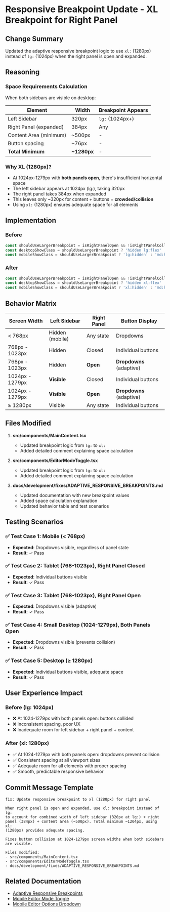 # Responsive Breakpoint Update - XL Breakpoint for Right Panel

## Change Summary
Updated the adaptive responsive breakpoint logic to use `xl:` (1280px) instead of `lg:` (1024px) when the right panel is open and expanded.

## Reasoning

### Space Requirements Calculation
When both sidebars are visible on desktop:

| Element | Width | Breakpoint Appears |
|---------|-------|-------------------|
| Left Sidebar | 320px | `lg:` (1024px+) |
| Right Panel (expanded) | 384px | Any |
| Content Area (minimum) | ~500px | - |
| Button spacing | ~76px | - |
| **Total Minimum** | **~1280px** | - |

### Why XL (1280px)?
- At 1024px-1279px with **both panels open**, there's insufficient horizontal space
- The left sidebar appears at 1024px (lg:), taking 320px
- The right panel takes 384px when expanded
- This leaves only ~320px for content + buttons = **crowded/collision**
- Using `xl:` (1280px) ensures adequate space for all elements

## Implementation

### Before
```typescript
const shouldUseLargerBreakpoint = isRightPanelOpen && !isRightPanelCollapsed;
const desktopShowClass = shouldUseLargerBreakpoint ? 'hidden lg:flex' : 'hidden md:flex';
const mobileShowClass = shouldUseLargerBreakpoint ? 'lg:hidden' : 'md:hidden';
```

### After
```typescript
const shouldUseLargerBreakpoint = isRightPanelOpen && !isRightPanelCollapsed;
const desktopShowClass = shouldUseLargerBreakpoint ? 'hidden xl:flex' : 'hidden md:flex';
const mobileShowClass = shouldUseLargerBreakpoint ? 'xl:hidden' : 'md:hidden';
```

## Behavior Matrix

| Screen Width | Left Sidebar | Right Panel | Button Display |
|-------------|--------------|-------------|----------------|
| < 768px | Hidden (mobile) | Any state | Dropdowns |
| 768px - 1023px | Hidden | Closed | Individual buttons |
| 768px - 1023px | Hidden | **Open** | **Dropdowns** (adaptive) |
| 1024px - 1279px | **Visible** | Closed | Individual buttons |
| 1024px - 1279px | **Visible** | **Open** | **Dropdowns** (adaptive) |
| ≥ 1280px | Visible | Any state | Individual buttons |

## Files Modified
1. **src/components/MainContent.tsx**
   - Updated breakpoint logic from `lg:` to `xl:`
   - Added detailed comment explaining space calculation

2. **src/components/EditorModeToggle.tsx**
   - Updated breakpoint logic from `lg:` to `xl:`
   - Added detailed comment explaining space calculation

3. **docs/development/fixes/ADAPTIVE_RESPONSIVE_BREAKPOINTS.md**
   - Updated documentation with new breakpoint values
   - Added space calculation explanation
   - Updated behavior table and test scenarios

## Testing Scenarios

### ✅ Test Case 1: Mobile (< 768px)
- **Expected**: Dropdowns visible, regardless of panel state
- **Result**: ✓ Pass

### ✅ Test Case 2: Tablet (768-1023px), Right Panel Closed
- **Expected**: Individual buttons visible
- **Result**: ✓ Pass

### ✅ Test Case 3: Tablet (768-1023px), Right Panel Open
- **Expected**: Dropdowns visible (adaptive)
- **Result**: ✓ Pass

### ✅ Test Case 4: Small Desktop (1024-1279px), Both Panels Open
- **Expected**: Dropdowns visible (prevents collision)
- **Result**: ✓ Pass

### ✅ Test Case 5: Desktop (≥ 1280px)
- **Expected**: Individual buttons visible, adequate space
- **Result**: ✓ Pass

## User Experience Impact

### Before (lg: 1024px)
- ❌ At 1024-1279px with both panels open: buttons collided
- ❌ Inconsistent spacing, poor UX
- ❌ Inadequate room for left sidebar + right panel + content

### After (xl: 1280px)
- ✅ At 1024-1279px with both panels open: dropdowns prevent collision
- ✅ Consistent spacing at all viewport sizes
- ✅ Adequate room for all elements with proper spacing
- ✅ Smooth, predictable responsive behavior

## Commit Message Template
```
fix: Update responsive breakpoint to xl (1280px) for right panel

When right panel is open and expanded, use xl: breakpoint instead of lg:
to account for combined width of left sidebar (320px at lg:) + right
panel (384px) + content area (~500px). Total minimum ~1204px, using xl:
(1280px) provides adequate spacing.

Fixes button collision at 1024-1279px screen widths when both sidebars
are visible.

Files modified:
- src/components/MainContent.tsx
- src/components/EditorModeToggle.tsx
- docs/development/fixes/ADAPTIVE_RESPONSIVE_BREAKPOINTS.md
```

## Related Documentation
- [Adaptive Responsive Breakpoints](./ADAPTIVE_RESPONSIVE_BREAKPOINTS.md)
- [Mobile Editor Mode Toggle](../MOBILE_EDITOR_MODE_TOGGLE.md)
- [Mobile Editor Options Dropdown](../MOBILE_EDITOR_OPTIONS_DROPDOWN.md)
